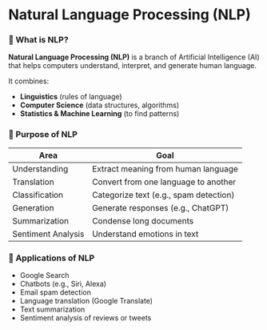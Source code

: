 # Natural Language Processing (NLP)
### 📌 What is NLP?
**Natural Language Processing (NLP)** is a branch of Artificial Intelligence (AI) that helps computers understand, interpret, and generate human language.

It combines:
* **Linguistics** (rules of language)
* **Computer Science** (data structures, algorithms)
* **Statistics & Machine Learning** (to find patterns)

### 🎯 Purpose of NLP

| Area               | Goal                                   |
| ------------------ | -------------------------------------- |
| Understanding      | Extract meaning from human language    |
| Translation        | Convert from one language to another   |
| Classification     | Categorize text (e.g., spam detection) |
| Generation         | Generate responses (e.g., ChatGPT)     |
| Summarization      | Condense long documents                |
| Sentiment Analysis | Understand emotions in text            |

### 🔖 Applications of NLP
* Google Search
* Chatbots (e.g., Siri, Alexa)
* Email spam detection
* Language translation (Google Translate)
* Text summarization
* Sentiment analysis of reviews or tweets
